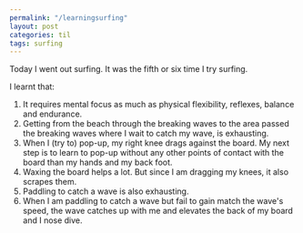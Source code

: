 ```yaml
---
permalink: "/learningsurfing"
layout: post
categories: til  
tags: surfing
---
```


Today I went out surfing. It was the fifth or six time I try surfing.

I learnt that:

1.  It requires mental focus as much as physical flexibility, reflexes, balance and endurance. 
2.  Getting from the beach through the breaking waves to the area passed the breaking waves where I wait to catch my wave, is exhausting.    
3.  When I (try to) pop-up, my right knee drags against the board.  My next step is to learn to pop-up without any other points of contact with the board than my hands and my back foot. 
4.  Waxing the board helps a lot. But since I am dragging my knees, it also scrapes them. 
5.  Paddling to catch a wave is also exhausting.
6.  When I am paddling to catch a wave but fail to gain match the wave's speed, the wave catches up with me and elevates the back of my board and I nose dive. 